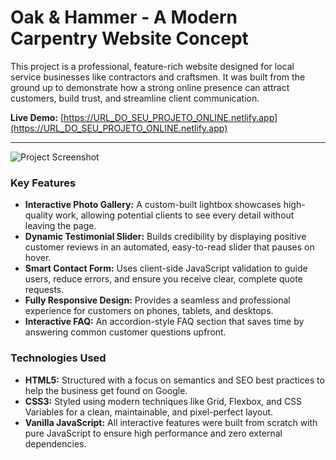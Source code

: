 # Oak & Hammer - A Modern Carpentry Website Concept

This project is a professional, feature-rich website designed for local service businesses like contractors and craftsmen. It was built from the ground up to demonstrate how a strong online presence can attract customers, build trust, and streamline client communication.

**Live Demo:** [https://URL_DO_SEU_PROJETO_ONLINE.netlify.app](https://URL_DO_SEU_PROJETO_ONLINE.netlify.app)

---

![Project Screenshot](URL_DA_SUA_IMAGEM_AQUI.png)

### Key Features

* **Interactive Photo Gallery:** A custom-built lightbox showcases high-quality work, allowing potential clients to see every detail without leaving the page.
* **Dynamic Testimonial Slider:** Builds credibility by displaying positive customer reviews in an automated, easy-to-read slider that pauses on hover.
* **Smart Contact Form:** Uses client-side JavaScript validation to guide users, reduce errors, and ensure you receive clear, complete quote requests.
* **Fully Responsive Design:** Provides a seamless and professional experience for customers on phones, tablets, and desktops.
* **Interactive FAQ:** An accordion-style FAQ section that saves time by answering common customer questions upfront.

### Technologies Used

* **HTML5:** Structured with a focus on semantics and SEO best practices to help the business get found on Google.
* **CSS3:** Styled using modern techniques like Grid, Flexbox, and CSS Variables for a clean, maintainable, and pixel-perfect layout.
* **Vanilla JavaScript:** All interactive features were built from scratch with pure JavaScript to ensure high performance and zero external dependencies.

